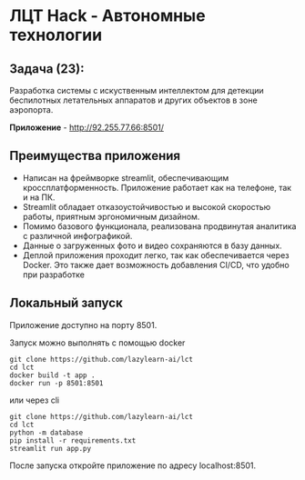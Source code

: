 # ЛЦТ Hack - Автономные технологии

## Задача (23): 

Разработка cистемы с искуственным интеллектом для детекции беспилотных летательных аппаратов и других объектов в зоне аэропорта.

**Приложение** -  http://92.255.77.66:8501/

## Преимущества приложения

- Написан на фреймворке streamlit, обеспечивающим кроссплатформенность. Приложение работает как на телефоне, так и на ПК.
- Streamlit обладает отказоустойчивостью и высокой скоростью работы, приятным эргономичным дизайном.
- Помимо базового функционала, реализована продвинутая аналитика с различной инфографикой.
- Данные о загруженных фото и видео сохраняются в базу данных.
- Деплой приложения проходит легко, так как обеспечивается через Docker. Это также дает возможность добавления CI/CD, 
что удобно при разработке

## Локальный запуск

Приложение доступно на порту 8501.

Запуск можно выполнять с помощью docker
```
git clone https://github.com/lazylearn-ai/lct
cd lct
docker build -t app .
docker run -p 8501:8501
```

или через cli
```
git clone https://github.com/lazylearn-ai/lct
cd lct
python -m database
pip install -r requirements.txt
streamlit run app.py
```

После запуска откройте приложение по адресу localhost:8501.